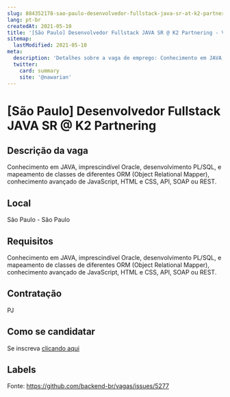 ```yaml
---
slug: 884352178-sao-paulo-desenvolvedor-fullstack-java-sr-at-k2-partnering
lang: pt-br
createdAt: 2021-05-10
title: '[São Paulo] Desenvolvedor Fullstack JAVA SR @ K2 Partnering - Vaga de Emprego'
sitemap:
  lastModified: 2021-05-10
meta:
  description: 'Detalhes sobre a vaga de emprego: Conhecimento em JAVA, imprescindível Oracle, desenvolvimento PL/SQL, e mapeamento de classes de diferentes ORM (Object Relational Mapper), conhecimento avançado de JavaScript, HTML e CSS, API, SOAP ou REST.'
  twitter:
    card: summary
    site: '@nawarian'
---
```


# [São Paulo] Desenvolvedor Fullstack JAVA SR @ K2 Partnering

## Descrição da vaga

Conhecimento em JAVA, imprescindível Oracle, desenvolvimento PL/SQL, e mapeamento de classes de diferentes ORM (Object Relational Mapper), conhecimento avançado de JavaScript, HTML e CSS, API, SOAP ou REST.

## Local

São Paulo - São Paulo

## Requisitos

Conhecimento em JAVA, imprescindível Oracle, desenvolvimento PL/SQL, e mapeamento de classes de diferentes ORM (Object Relational Mapper), conhecimento avançado de JavaScript, HTML e CSS, API, SOAP ou REST.

## Contratação

PJ

## Como se candidatar

Se inscreva [clicando aqui](https://www.pyjobs.com.br/job/2550)

## Labels



Fonte: https://github.com/backend-br/vagas/issues/5277